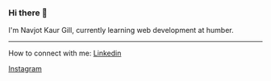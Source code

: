 ### Hi there 👋
I'm Navjot Kaur Gill, currently learning web development at humber.

---

How to connect with me:
[Linkedin](https://www.linkedin.com/in/navjot-kaur-gill-0230b12b8/) 

[Instagram](https://www.instagram.com/navjotkaurgill41/)
